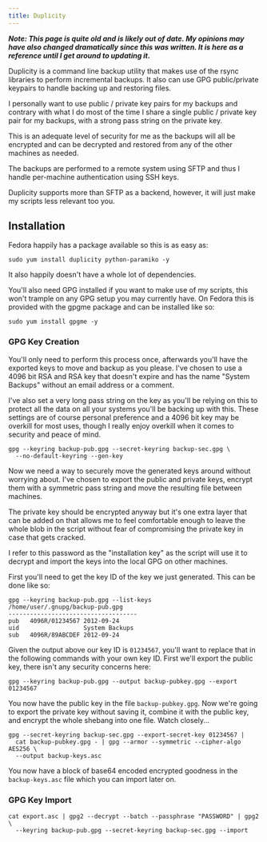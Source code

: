 ```yaml
---
title: Duplicity
---
```


***Note: This page is quite old and is likely out of date. My opinions may have
also changed dramatically since this was written. It is here as a reference
until I get around to updating it.***

Duplicity is a command line backup utility that makes use of the rsync
libraries to perform incremental backups. It also can use GPG public/private
keypairs to handle backing up and restoring files.

I personally want to use public / private key pairs for my backups and contrary
with what I do most of the time I share a single public / private key pair for
my backups, with a strong pass string on the private key.

This is an adequate level of security for me as the backups will all be
encrypted and can be decrypted and restored from any of the other machines as
needed.

The backups are performed to a remote system using SFTP and thus I handle
per-machine authentication using SSH keys.

Duplicity supports more than SFTP as a backend, however, it will just make my
scripts less relevant too you.

## Installation

Fedora happily has a package available so this is as easy as:

```
sudo yum install duplicity python-paramiko -y
```

It also happily doesn't have a whole lot of dependencies.

You'll also need GPG installed if you want to make use of my scripts, this
won't trample on any GPG setup you may currently have. On Fedora this is
provided with the gpgme package and can be installed like so:

```
sudo yum install gpgme -y
```

### GPG Key Creation

You'll only need to perform this process once, afterwards you'll have the
exported keys to move and backup as you please. I've chosen to use a 4096 bit
RSA and RSA key that doesn't expire and has the name "System Backups" without
an email address or a comment.

I've also set a very long pass string on the key as you'll be relying on this
to protect all the data on all your systems you'll be backing up with this.
These settings are of course personal preference and a 4096 bit key may be
overkill for most uses, though I really enjoy overkill when it comes to
security and peace of mind.

```
gpg --keyring backup-pub.gpg --secret-keyring backup-sec.gpg \
  --no-default-keyring --gen-key
```

Now we need a way to securely move the generated keys around without worrying
about. I've chosen to export the public and private keys, encrypt them with a
symmetric pass string and move the resulting file between machines.

The private key should be encrypted anyway but it's one extra layer that can be
added on that allows me to feel comfortable enough to leave the whole blob in
the script without fear of compromising the private key in case that gets
cracked.

I refer to this password as the "installation key" as the script will use it to
decrypt and import the keys into the local GPG on other machines.

First you'll need to get the key ID of the key we just generated. This can be
done like so:

```
gpg --keyring backup-pub.gpg --list-keys
/home/user/.gnupg/backup-pub.gpg
------------------------------------
pub   4096R/01234567 2012-09-24
uid                  System Backups
sub   4096R/89ABCDEF 2012-09-24
```

Given the output above our key ID is `01234567`, you'll want to replace that in
the following commands with your own key ID. First we'll export the public key,
there isn't any security concerns here:

```
gpg --keyring backup-pub.gpg --output backup-pubkey.gpg --export 01234567
```

You now have the public key in the file `backup-pubkey.gpg`. Now we're going to
export the private key without saving it, combine it with the public key, and
encrypt the whole shebang into one file. Watch closely...

```
gpg --secret-keyring backup-sec.gpg --export-secret-key 01234567 |
  cat backup-pubkey.gpg - | gpg --armor --symmetric --cipher-algo AES256 \
  --output backup-keys.asc
```

You now have a block of base64 encoded encrypted goodness in the
`backup-keys.asc` file which you can import later on.

### GPG Key Import

```
cat export.asc | gpg2 --decrypt --batch --passphrase "PASSWORD" | gpg2 \
  --keyring backup-pub.gpg --secret-keyring backup-sec.gpg --import
```
